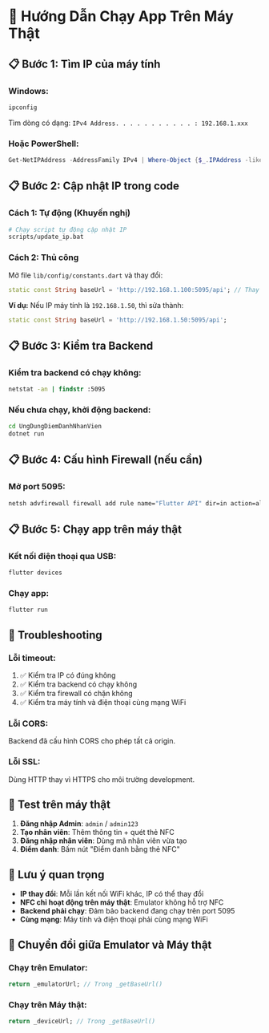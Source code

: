 # 🚀 Hướng Dẫn Chạy App Trên Máy Thật

## 📋 Bước 1: Tìm IP của máy tính

### Windows:
```cmd
ipconfig
```
Tìm dòng có dạng: `IPv4 Address. . . . . . . . . . . : 192.168.1.xxx`

### Hoặc PowerShell:
```powershell
Get-NetIPAddress -AddressFamily IPv4 | Where-Object {$_.IPAddress -like "192.168.*"}
```

## 📋 Bước 2: Cập nhật IP trong code

### Cách 1: Tự động (Khuyến nghị)
```bash
# Chạy script tự động cập nhật IP
scripts/update_ip.bat
```

### Cách 2: Thủ công
Mở file `lib/config/constants.dart` và thay đổi:

```dart
static const String baseUrl = 'http://192.168.1.100:5095/api'; // Thay IP này
```

**Ví dụ:** Nếu IP máy tính là `192.168.1.50`, thì sửa thành:
```dart
static const String baseUrl = 'http://192.168.1.50:5095/api';
```

## 📋 Bước 3: Kiểm tra Backend

### Kiểm tra backend có chạy không:
```cmd
netstat -an | findstr :5095
```

### Nếu chưa chạy, khởi động backend:
```cmd
cd UngDungDiemDanhNhanVien
dotnet run
```

## 📋 Bước 4: Cấu hình Firewall (nếu cần)

### Mở port 5095:
```cmd
netsh advfirewall firewall add rule name="Flutter API" dir=in action=allow protocol=TCP localport=5095
```

## 📋 Bước 5: Chạy app trên máy thật

### Kết nối điện thoại qua USB:
```bash
flutter devices
```

### Chạy app:
```bash
flutter run
```

## 🔧 Troubleshooting

### Lỗi timeout:
1. ✅ Kiểm tra IP có đúng không
2. ✅ Kiểm tra backend có chạy không  
3. ✅ Kiểm tra firewall có chặn không
4. ✅ Kiểm tra máy tính và điện thoại cùng mạng WiFi

### Lỗi CORS:
Backend đã cấu hình CORS cho phép tất cả origin.

### Lỗi SSL:
Dùng HTTP thay vì HTTPS cho môi trường development.

## 📱 Test trên máy thật

1. **Đăng nhập Admin**: `admin` / `admin123`
2. **Tạo nhân viên**: Thêm thông tin + quét thẻ NFC
3. **Đăng nhập nhân viên**: Dùng mã nhân viên vừa tạo
4. **Điểm danh**: Bấm nút "Điểm danh bằng thẻ NFC"

## 🎯 Lưu ý quan trọng

- **IP thay đổi**: Mỗi lần kết nối WiFi khác, IP có thể thay đổi
- **NFC chỉ hoạt động trên máy thật**: Emulator không hỗ trợ NFC
- **Backend phải chạy**: Đảm bảo backend đang chạy trên port 5095
- **Cùng mạng**: Máy tính và điện thoại phải cùng mạng WiFi

## 🔄 Chuyển đổi giữa Emulator và Máy thật

### Chạy trên Emulator:
```dart
return _emulatorUrl; // Trong _getBaseUrl()
```

### Chạy trên Máy thật:
```dart
return _deviceUrl; // Trong _getBaseUrl()
```
